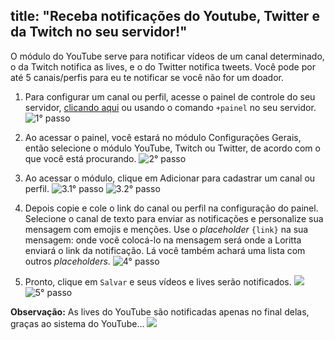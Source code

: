title: "Receba notificações do Youtube, Twitter e da Twitch no seu servidor!"
---
O módulo do YouTube serve para notificar vídeos de um canal determinado, o da Twitch notifica as lives, e o do Twitter notifica tweets. Você pode por até 5 canais/perfis para eu te notificar se você não for um doador.

1. Para configurar um canal ou perfil, acesse o painel de controle do seu servidor, [clicando aqui](/dashboard) ou usando o comando `+painel` no seu servidor.
![1° passo](https://cdn.discordapp.com/attachments/358774895850815488/798620452611817502/unknown.png)

2. Ao acessar o painel, você estará no módulo Configurações Gerais, então selecione o módulo YouTube, Twitch ou Twitter, de acordo com o que você está procurando.
![2° passo](https://cdn.discordapp.com/attachments/358774895850815488/798621414663520256/unknown.png)

3. Ao acessar o módulo, clique em Adicionar para cadastrar um canal ou perfil.
![3.1° passo](https://cdn.discordapp.com/attachments/358774895850815488/798622742827761674/unknown.png)
![3.2° passo](https://cdn.discordapp.com/attachments/358774895850815488/798624302470529064/unknown.png)

4. Depois copie e cole o link do canal ou perfil na configuração do painel. Selecione o canal de texto para enviar as notificações e personalize sua mensagem com emojis e menções. Use o *placeholder* `{link}` na sua mensagem: onde você colocá-lo na mensagem será onde a Loritta enviará o link da notificação. Lá você também achará uma lista com outros *placeholders*.
![4° passo](https://cdn.discordapp.com/attachments/358774895850815488/798624981977661491/unknown.png)

5. Pronto, clique em `Salvar` e seus vídeos e lives serão notificados. <img src="https://cdn.discordapp.com/emojis/519546310978830355.png?v=1" class="inline-emoji">
![5° passo](https://cdn.discordapp.com/attachments/358774895850815488/798624716272697394/unknown.png)

**Observação:** As lives do YouTube são notificadas apenas no final delas, graças ao sistema do YouTube... <img src="https://cdn.discordapp.com/emojis/585951728365600779.png?v=1" class="inline-emoji">
